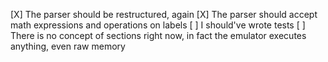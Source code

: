 [X] The parser should be restructured, again
[X] The parser should accept math expressions and operations on labels
[ ] I should've wrote tests
[ ] There is no concept of sections right now, in fact the emulator executes
    anything, even raw memory
